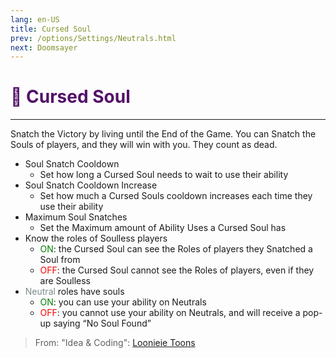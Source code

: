 ```yaml
---
lang: en-US
title: Cursed Soul
prev: /options/Settings/Neutrals.html
next: Doomsayer
---
```


# <font color="#531269">👿 <b>Cursed Soul</b></font> <Badge text="Evil" type="tip" vertical="middle"/>
---

Snatch the Victory by living until the End of the Game. You can Snatch the Souls of players, and they will win with you. They count as dead.
* Soul Snatch Cooldown
  * Set how long a Cursed Soul needs to wait to use their ability
* Soul Snatch Cooldown Increase
  * Set how much a Cursed Souls cooldown increases each time they use their ability
* Maximum Soul Snatches
  * Set the Maximum amount of Ability Uses a Cursed Soul has
* Know the roles of Soulless players
  * <font color=green>ON</font>: the Cursed Soul can see the Roles of players they Snatched a Soul from
  * <font color=red>OFF</font>: the Cursed Soul cannot see the Roles of players, even if they are Soulless
* <font color=#7f8c8d>Neutral</font> roles have souls
  * <font color=green>ON</font>: you can use your ability on Neutrals
  * <font color=red>OFF</font>: you cannot use your ability on Neutrals, and will receive a pop-up saying “No Soul Found”

> From: "Idea & Coding": [Loonieie Toons](https://github.com/Loonie-Toons)